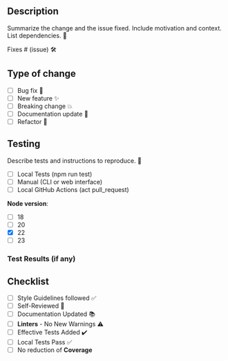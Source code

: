 ## Description

Summarize the change and the issue fixed. Include motivation and context. List dependencies. 📝

Fixes # (issue) 🛠️

## Type of change

-   [ ] Bug fix 🐞
-   [ ] New feature ✨
-   [ ] Breaking change 💥
-   [ ] Documentation update 📖
-   [ ] Refactor 🔧

## Testing

Describe tests and instructions to reproduce. 🧪

-   [ ] Local Tests (npm run test)
-   [ ] Manual (CLI or web interface)
-   [ ] Local GitHub Actions (act pull_request)

**Node version**:

-   [ ] 18
-   [ ] 20
-   [x] 22
-   [ ] 23

### Test Results (if any)

## Checklist

-   [ ] Style Guidelines followed ✅
-   [ ] Self-Reviewed 👀
-   [ ] Documentation Updated 📚
-   [ ] **Linters** - No New Warnings ⚠️
-   [ ] Effective Tests Added ✔️
-   [ ] Local Tests Pass ✅
-   [ ] No reduction of **Coverage**
